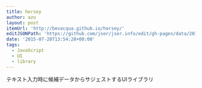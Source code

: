 ```yaml
---
title: horsey
author: azu
layout: post
itemUrl: 'http://bevacqua.github.io/horsey/'
editJSONPath: 'https://github.com/jser/jser.info/edit/gh-pages/data/2015/07/index.json'
date: '2015-07-28T13:54:28+00:00'
tags:
  - JavaScript
  - UI
  - library
---
```

テキスト入力時に候補データからサジェストするUIライブラリ
